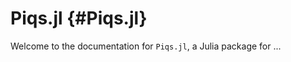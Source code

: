 
# Piqs.jl {#Piqs.jl}

Welcome to the documentation for `Piqs.jl`, a Julia package for ...

```@docs Piqs
